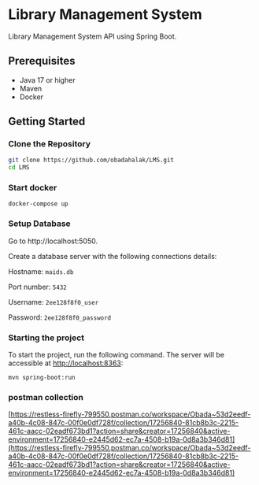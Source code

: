 # Library Management System

Library Management System API using Spring Boot.

## Prerequisites
- Java 17 or higher
- Maven
- Docker

## Getting Started

### Clone the Repository

```sh
git clone https://github.com/obadahalak/LMS.git
cd LMS

```

### Start docker
```docker-compose up```


### Setup Database
Go to http://localhost:5050.

Create a database server with the following connections details:

Hostname: `maids.db`

Port number: `5432`

Username: `2ee128f8f0_user`

Password: `2ee128f8f0_password`


### Starting the project
To start the project, run the following command. The server will be accessible at [http://localhost:8363](http://localhost:3000):

```
mvn spring-boot:run

```

### postman collection
[https://restless-firefly-799550.postman.co/workspace/Obada~53d2eedf-a40b-4c08-847c-00f0e0df728f/collection/17256840-81cb8b3c-2215-461c-aacc-02eadf673bd1?action=share&creator=17256840&active-environment=17256840-e2445d62-ec7a-4508-b19a-0d8a3b346d81](https://restless-firefly-799550.postman.co/workspace/Obada~53d2eedf-a40b-4c08-847c-00f0e0df728f/collection/17256840-81cb8b3c-2215-461c-aacc-02eadf673bd1?action=share&creator=17256840&active-environment=17256840-e2445d62-ec7a-4508-b19a-0d8a3b346d81)
